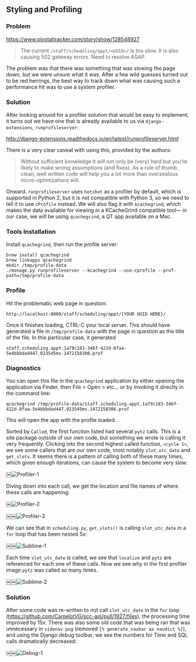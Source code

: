 ## Styling and Profiling

### Problem
https://www.pivotaltracker.com/story/show/128548927
> The current `/staff/scheduling/appt/<UUID>/` is too slow. It is also causing 502 gateway errors. Need to resolve ASAP.

The problem was that there was something that was slowing the page down, but we were unsure what it was. After a few wild guesses turned out to be red herrings, the best way to track down what was causing such a performance hit was to use a system profiler. 

### Solution
After looking around for a profiler solution that would be easy to implement, it turns out we have one that is already available to us via `django-extensions`, `runprofileserver`:

http://django-extensions.readthedocs.io/en/latest/runprofileserver.html

There is a very clear caveat with using this, provided by the authors:
> Without sufficient knowledge it will not only be (very) hard but you’re likely to make wrong assumptions (and fixes). As a rule of thumb, clean, well written code will help you a lot more than overzealous micro-optimizations will.

Onward. `runprofileserver` uses `hotshot` as a profiler by default, which is supported in Python 2, but it is not compatible with Python 3, so we need to tell it to use `cProfile` instead. We will also flag it with `kcachegrind`, which makes the data available for viewing in a KCacheGrind compatible tool— in our case, we will be using `qcachegrind`, a QT app available on a Mac.

### Tools Installation

Install `qcachegrind`, then run the profile server:

```
brew install qcachegrind
brew linkapps qcachegrind
mkdir /tmp/profile-data
./manage.py runprofileserver --kcachegrind --use-cprofile --prof-path=/tmp/profile-data
```

### Profile
Hit the problematic web page in question:

`http://localhost:8000/staff/scheduling/appt/{YOUR UUID HERE}/`

Once it finishes loading, CTRL-C your local server. This should have generated a file in `/tmp/profile-data` with the page in question as the title of the file. In this particular case, it generated

`staff.scheduling.appt.1a79c183-346f-422d-8faa-5e4bbbdad447.023545ms.1472158306.prof`

### Diagnostics
You can open this file in the `qcachegrind` application by either opening the application via Finder, then File > Open > etc… or by invoking it directly in the command line:

```
qcachegrind /tmp/profile-data/staff.scheduling.appt.1a79c183-346f-422d-8faa-5e4bbbdad447.023545ms.1472158306.prof
```
This will open the app with the profile loaded. 

Sorted by `Called`, the first function listed had several `pytz` calls. This is a site package outside of our own code, but something we wrote is calling it very frequently. Clicking into the second highest called function, `<cycle 1>`, we see some callers that are our own code, most notably `slot_utc_date` and `get_slots`. It seems there is a pattern of calling both of these many times, which given enough iterations, can cause the system to become very slow. 

￼![Profiler-1](http://imgur.com/Ox1Dwxl.png)

Diving down into each call, we get the location and file names of where these calls are happening:

￼![Profiler-2](http://imgur.com/2584oOo.png)

￼￼![Profiler-3](http://imgur.com/RAQGm0e.png)

We can see that in `scheduling.py`, `get_slots()` is calling `slot_utc_date` in a `for` loop that has been nested 5x:

￼￼![Sublime-1](http://imgur.com/YDFzXo7.png)

Each time `slot_utc_date` is called, we see that `localize` and `pytz` are referenced for each one of these calls. Now we see why in the first profiler image `pytz` was called so many times.

￼￼![Sublime-2](http://imgur.com/eUOcp9H.png)

### Solution
After some code was re-written to not call `slot_utc_date` in the `for` loop (https://github.com/CamelotVG/scc-api/pull/1927/files), the processing time improved by 15x. There was also some old code that was being ran that was unnecessary in `sidenav.pug` (removed `{% generate_navbar as navdict %}`), and using the Django debug toolbar, we see the numbers for Time and SQL calls dramatically decreased:

￼￼![Debug-1](http://imgur.com/tzZ9DR9.png)
